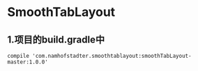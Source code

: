 # SmoothTabLayout
## 1.项目的build.gradle中
```grovvy
compile 'com.namhofstadter.smoothtablayout:smoothTabLayout-master:1.0.0'
```
